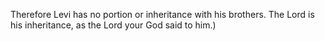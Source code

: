 Therefore Levi has no portion or inheritance with his brothers. The Lord is his inheritance, as the Lord your God said to him.)
